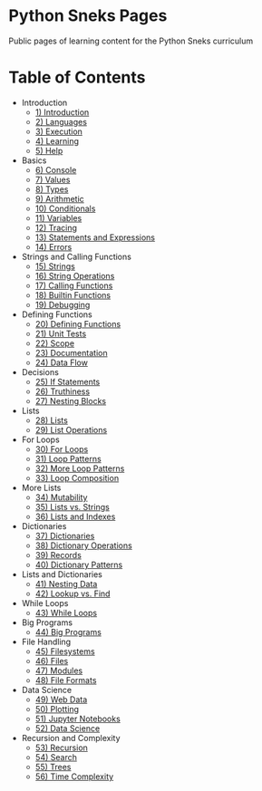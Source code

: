 # Python Sneks Pages

Public pages of learning content for the Python Sneks curriculum

# Table of Contents

* Introduction
    * [1) Introduction](v3_0/01-introduction/index.md)
    * [2) Languages](v3_0/02-languages/index.md)
    * [3) Execution](v3_0/03-execution/)
    * [4) Learning](v3_0/04-learning/)
    * [5) Help](v3_0/05-help/)
* Basics
    * [6) Console](v3_0/06-console/)
    * [7) Values](v3_0/07-values/)
    * [8) Types](v3_0/08-types/)
    * [9) Arithmetic](v3_0/09-arithmetic/)
    * [10) Conditionals](v3_0/10-conditionals/)
    * [11) Variables](v3_0/11-variables/)
    * [12) Tracing](v3_0/12-tracing/)
    * [13) Statements and Expressions](v3_0/13-statements/)
    * [14) Errors](v3_0/14-errors/)
* Strings and Calling Functions
    * [15) Strings](v3_0/15-strings/)
    * [16) String Operations](v3_0/16-stringOps/)
    * [17) Calling Functions](v3_0/17-calling/)
    * [18) Builtin Functions](v3_0/18-calling2/)
    * [19) Debugging](v3_0/19-debugging/)
* Defining Functions
    * [20) Defining Functions](v3_0/20-defining/)
    * [21) Unit Tests](v3_0/21-unitTests/)
    * [22) Scope](v3_0/22-scope/)
    * [23) Documentation](v3_0/23-documenting/)
    * [24) Data Flow](v3_0/24-dataFlow/)
* Decisions
    * [25) If Statements](v3_0/25-if/)
    * [26) Truthiness](v3_0/26-truthiness/)
    * [27) Nesting Blocks](v3_0/27-nestingIf/)
* Lists
    * [28) Lists](v3_0/28-lists/)
    * [29) List Operations](v3_0/29-listOps/)
* For Loops
    * [30) For Loops](v3_0/30-for/)
    * [31) Loop Patterns](v3_0/31-loopPatterns/)
    * [32) More Loop Patterns](v3_0/32-loopPatterns2/)
    * [33) Loop Composition](v3_0/33-loopComposition/)
* More Lists
    * [34) Mutability](v3_0/34-mutability/)
    * [35) Lists vs. Strings](v3_0/35-listsStrings/)
    * [36) Lists and Indexes](v3_0/36-listsIndexes/)
* Dictionaries
    * [37) Dictionaries](v3_0/37-dictionaries/)
    * [38) Dictionary Operations](v3_0/38-dictionaryOperations/)
    * [39) Records](v3_0/39-records/)
    * [40) Dictionary Patterns](v3_0/40-dictionaryPatterns/)
* Lists and Dictionaries
    * [41) Nesting Data](v3_0/41-nestingData/)
    * [42) Lookup vs. Find](v3_0/42-lookupFind/)
* While Loops
    * [43) While Loops](v3_0/43-while/)
* Big Programs
    * [44) Big Programs](v3_0/44-bigPrograms/)
* File Handling
    * [45) Filesystems](v3_0/45-filesystems/)
    * [46) Files](v3_0/46-files/)
    * [47) Modules](v3_0/47-modules/)
    * [48) File Formats](v3_0/48-formats/)
* Data Science
    * [49) Web Data](v3_0/53-web/)
    * [50) Plotting](v3_0/54-plotting/)
    * [51) Jupyter Notebooks](v3_0/55-jupyter/)
    * [52) Data Science](v3_0/56-data/)
* Recursion and Complexity
    * [53) Recursion](v3_0/49-recursion/)
    * [54) Search](v3_0/50-search/)
    * [55) Trees](v3_0/51-trees/)
    * [56) Time Complexity](v3_0/52-timeComplexity/)
